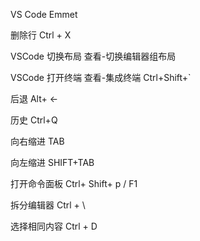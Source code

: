 VS Code Emmet

删除行 Ctrl + X 

VSCode 切换布局 查看-切换编辑器组布局

VSCode 打开终端 查看-集成终端 Ctrl+Shift+`

后退 Alt+ ←

历史 Ctrl+Q

向右缩进	TAB

向左缩进	SHIFT+TAB

打开命令面板	Ctrl+ Shift+ p / F1

拆分编辑器 	Ctrl + \

选择相同内容 Ctrl + D